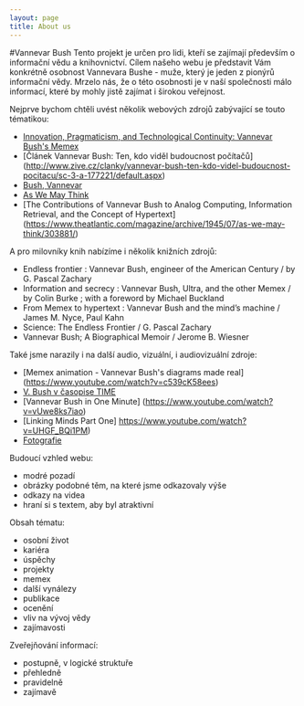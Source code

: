 ```yaml
---
layout: page
title: About us
---
```

#Vannevar Bush
Tento projekt je určen pro lidi, kteří se zajímají především o informační vědu a knihovnictví. Cílem našeho webu je představit 
Vám konkrétně osobnost Vannevara Bushe - muže, který je jeden z pionýrů informační vědy. Mrzelo nás, že o této osobnosti je 
v naší společnosti málo informací, které by mohly jistě zajímat i širokou veřejnost. 

Nejprve bychom chtěli uvést několik webových zdrojů zabývající se touto tématikou:
- [Innovation, Pragmaticism, and Technological Continuity: Vannevar Bush's Memex](http://eds.a.ebscohost.com/eds/pdfviewer/pdfviewer?sid=28dae9b9-4555-4af3-a686-cc2afc482b85%40sessionmgr4008&vid=2&hid=4102)
- [Článek Vannevar Bush: Ten, kdo viděl budoucnost počítačů] (http://www.zive.cz/clanky/vannevar-bush-ten-kdo-videl-budoucnost-pocitacu/sc-3-a-177221/default.aspx)
- [Bush, Vannevar](http://www.encyclopedia.com/people/science-and-technology/electrical-engineering-biographies/vannevar-bush)
- [As We May Think](https://www.theatlantic.com/magazine/archive/1945/07/as-we-may-think/303881/)
- [The Contributions of Vannevar Bush to Analog Computing, Information Retrieval, and the Concept of Hypertext] (https://www.theatlantic.com/magazine/archive/1945/07/as-we-may-think/303881/) 

A pro milovníky knih nabízíme i několik knižních zdrojů:
- Endless frontier : Vannevar Bush, engineer of the American Century / by G. Pascal Zachary
- Information and secrecy : Vannevar Bush, Ultra, and the other Memex / by Colin Burke ; with a foreword by Michael Buckland
- From Memex to hypertext : Vannevar Bush and the mind’s machine / James M. Nyce, Paul Kahn
- Science: The Endless Frontier / G. Pascal Zachary
- Vannevar Bush; A Biographical Memoir /  Jerome B. Wiesner 

Také jsme narazily i na další audio, vizuální, i audiovizuální zdroje:
- [Memex animation - Vannevar Bush's diagrams made real] (https://www.youtube.com/watch?v=c539cK58ees)
- [V. Bush v časopise TIME](http://history-computer.com/Internet/images/BushAtWork.jpg)
- [Vannevar Bush in One Minute] (https://www.youtube.com/watch?v=vUwe8ks7iao)
- [Linking Minds Part One] https://www.youtube.com/watch?v=UHGF_BQi1PM)
- [Fotografie](https://astrobites.org/wp-content/uploads/2014/01/vbush.jpg)

Budoucí vzhled webu:
- modré pozadí
- obrázky podobné těm, na které jsme odkazovaly výše
- odkazy na videa
- hraní si s textem, aby byl atraktivní

Obsah tématu:
- osobní život
- kariéra
- úspěchy
- projekty
- memex
- další vynálezy
- publikace
- ocenění
- vliv na vývoj vědy
- zajímavosti

Zveřejňování informací:
- postupně, v logické struktuře
- přehledně
- pravidelně
- zajímavě

